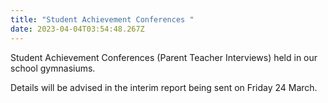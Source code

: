 ```yaml
---
title: "Student Achievement Conferences "
date: 2023-04-04T03:54:48.267Z
---
```

Student Achievement Conferences 
(Parent Teacher Interviews) held in our school gymnasiums.  

Details will be advised in the interim report being sent on Friday 24 March.
